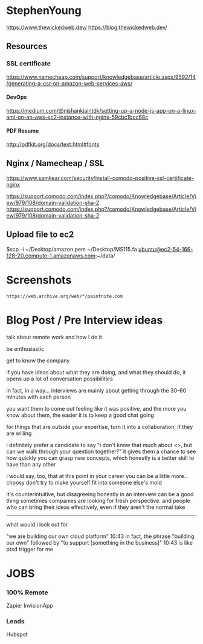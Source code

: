 # StephenYoung

https://www.thewickedweb.dev/
https://blog.thewickedweb.dev/

## Resources
### SSL certificate
https://www.namecheap.com/support/knowledgebase/article.aspx/9592/14/generating-a-csr-on-amazon-web-services-aws/

#### DevOps
https://medium.com/@nishankjaintdk/setting-up-a-node-js-app-on-a-linux-ami-on-an-aws-ec2-instance-with-nginx-59cbc1bcc68c

#### PDF Resume
http://pdfkit.org/docs/text.html#fonts

## Nginx / Namecheap / SSL
https://www.samkear.com/security/install-comodo-positive-ssl-certificate-nginx

https://support.comodo.com/index.php?/comodo/Knowledgebase/Article/View/979/108/domain-validation-sha-2
https://support.comodo.com/index.php?/comodo/Knowledgebase/Article/View/979/108/domain-validation-sha-2

## Upload file to ec2
$scp -i ~/Desktop/amazon.pem ~/Desktop/MS115.fa  ubuntu@ec2-54-166-128-20.compute-1.amazonaws.com:~/data/

# Screenshots

```https://web.archive.org/web/*/paintnite.com```


# Blog Post / Pre Interview ideas

talk about remote work and how I do it

be enthusiastic

get to know the company

if you have ideas about what they are doing, and what they should do, it opens up a lot of conversation possibilities

in fact, in a way... interviews are mainly about getting through the 30-60 minutes with each person

you want them to come out feeling like it was positive, and the more you know about them, the easier it is to keep a good chat going

for things that are outside your expertise, turn it into a collaboration, if they are willing

i definitely prefer a candidate to say "i don't know that much about <<specific tech>>, but can we walk through your question together?"
it gives them a chance to see how quickly you can grasp new concepts, which honestly is a better skill to have than any other

i would say, too, that at this point in your career you can be a little more.. choosy
don't try to make yourself fit into someone else's mold

it's counterintuitive, but disagreeing honestly in an interview can be a good thing
sometimes companies are looking for fresh perspective. and people who can bring their ideas effectively, even if they aren't the normal take

---
what would i look out for

"we are building our own cloud platform"
10:43
in fact, the phrase "building our own" followed by "to support [something in the business]"
10:43
is like ptsd trigger for me




# JOBS
### 100% Remote
Zapier
InvisionApp

### Leads
Hubspot
